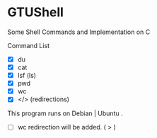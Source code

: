 # GTUShell
Some Shell Commands and Implementation on C

Command List
  - [x] du
  - [x] cat 
  - [x] lsf (ls)
  - [x] pwd
  - [x] wc
  - [x] </> (redirections)
  
  This program runs on Debian | Ubuntu . 
  - [ ] wc redirection will be added. ( > )
